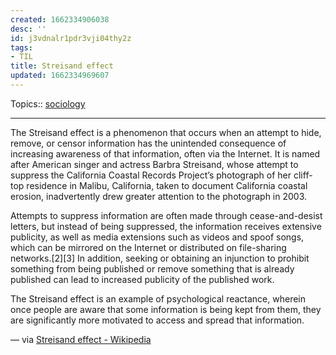 ```yaml
---
created: 1662334906038
desc: ''
id: j3vdnalr1pdr3vji04thy2z
tags:
- TIL
title: Streisand effect
updated: 1662334969607
---
```

   
Topics::  [sociology](../topics/sociology.md)   
   
   
---   
   
The Streisand effect is a phenomenon that occurs when an attempt to hide, remove, or censor information has the unintended consequence of increasing awareness of that information, often via the Internet. It is named after American singer and actress Barbra Streisand, whose attempt to suppress the California Coastal Records Project’s photograph of her cliff-top residence in Malibu, California, taken to document California coastal erosion, inadvertently drew greater attention to the photograph in 2003.   
   
Attempts to suppress information are often made through cease-and-desist letters, but instead of being suppressed, the information receives extensive publicity, as well as media extensions such as videos and spoof songs, which can be mirrored on the Internet or distributed on file-sharing networks.[2][3] In addition, seeking or obtaining an injunction to prohibit something from being published or remove something that is already published can lead to increased publicity of the published work.   
   
The Streisand effect is an example of psychological reactance, wherein once people are aware that some information is being kept from them, they are significantly more motivated to access and spread that information.   
   
— via [Streisand effect - Wikipedia](https://en.wikipedia.org/wiki/Streisand_effect)